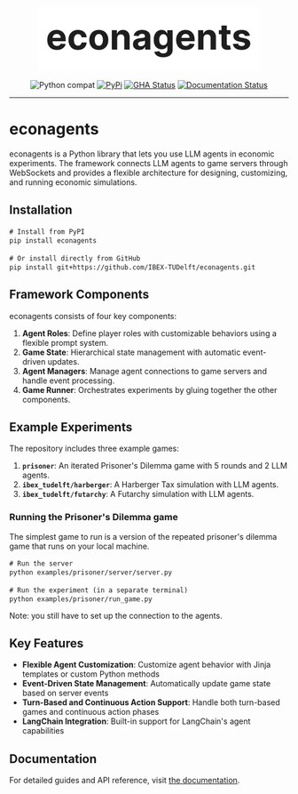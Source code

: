 <div align="center">
  <img src="https://raw.githubusercontent.com/IBEX-TUDelft/econagents/main/assets/logo_200w.png">
</div>

<div align="center">

![Python compat](https://img.shields.io/badge/%3E=python-3.10-blue.svg)
[![PyPi](https://img.shields.io/pypi/v/econagents.svg)](https://pypi.python.org/pypi/econagents)
[![GHA Status](https://github.com/IBEX-TUDelft/econagents/actions/workflows/tests.yaml/badge.svg?branch=main)](https://github.com/IBEX-TUDelft/econagents/actions?query=workflow%3Atests)
[![Documentation Status](https://readthedocs.org/projects/econagents/badge/?version=latest)](https://econagents.readthedocs.io/en/latest/?badge=latest)

</div>

---

# econagents

econagents is a Python library that lets you use LLM agents in economic experiments. The framework connects LLM agents to game servers through WebSockets and provides a flexible architecture for designing, customizing, and running economic simulations.

## Installation

```shell
# Install from PyPI
pip install econagents

# Or install directly from GitHub
pip install git+https://github.com/IBEX-TUDelft/econagents.git
```

## Framework Components

econagents consists of four key components:

1. **Agent Roles**: Define player roles with customizable behaviors using a flexible prompt system.
2. **Game State**: Hierarchical state management with automatic event-driven updates.
3. **Agent Managers**: Manage agent connections to game servers and handle event processing.
4. **Game Runner**: Orchestrates experiments by gluing together the other components.

## Example Experiments

The repository includes three example games:

1. **`prisoner`**: An iterated Prisoner's Dilemma game with 5 rounds and 2 LLM agents.
2. **`ibex_tudelft/harberger`**: A Harberger Tax simulation with LLM agents.
3. **`ibex_tudelft/futarchy`**: A Futarchy simulation with LLM agents.

### Running the Prisoner's Dilemma game

The simplest game to run is a version of the repeated prisoner's dilemma game that runs on your local machine.

```shell
# Run the server
python examples/prisoner/server/server.py

# Run the experiment (in a separate terminal)
python examples/prisoner/run_game.py
```

Note: you still have to set up the connection to the agents.

## Key Features

- **Flexible Agent Customization**: Customize agent behavior with Jinja templates or custom Python methods
- **Event-Driven State Management**: Automatically update game state based on server events
- **Turn-Based and Continuous Action Support**: Handle both turn-based games and continuous action phases
- **LangChain Integration**: Built-in support for LangChain's agent capabilities

## Documentation

For detailed guides and API reference, visit [the documentation](https://econagents.readthedocs.io/en/latest/).
